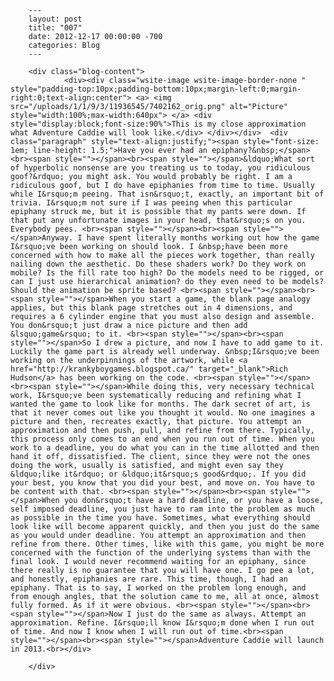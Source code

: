 
        ---
        layout: post
        title: "007"
        date: 2012-12-17 00:00:00 -700
        categories: Blog
        ---

        <div class="blog-content">
				<div><div class="wsite-image wsite-image-border-none " style="padding-top:10px;padding-bottom:10px;margin-left:0;margin-right:0;text-align:center"> <a> <img src="/uploads/1/1/9/3/11936545/7402162_orig.png" alt="Picture" style="width:100%;max-width:640px"> </a> <div style="display:block;font-size:90%">This is my close approximation what Adventure Caddie will look like.</div> </div></div>  <div class="paragraph" style="text-align:justify;"><span style="font-size: 1em; line-height: 1.5;">Have you ever had an epiphany?&nbsp;</span><br><span style=""></span><br><span style=""></span>&ldquo;What sort of hyperbolic nonsense are you treating us to today, you ridiculous goof?&rdquo; you might ask. You would probably be right. I am a ridiculous goof, but I do have epiphanies from time to time. Usually while I&rsquo;m peeing. That isn&rsquo;t, exactly, an important bit of trivia. I&rsquo;m not sure if I was peeing when this particular epiphany struck me, but it is possible that my pants were down. If that put any unfortunate images in your head, that&rsquo;s on you. Everybody pees. <br><span style=""></span><br><span style=""></span>Anyway. I have spent literally months working out how the game I&rsquo;ve been working on should look. I &nbsp;have been more concerned with how to make all the pieces work together, than really nailing down the aesthetic. Do these shaders work? Do they work on mobile? Is the fill rate too high? Do the models need to be rigged, or can I just use hierarchical animation? do they even need to be models? Should the animation be sprite based? <br><span style=""></span><br><span style=""></span>When you start a game, the blank page analogy applies, but this blank page stretches out in 4 dimensions, and requires a 6 cylinder engine that you must also design and assemble. You don&rsquo;t just draw a nice picture and then add &lsquo;game&rsquo; to it. <br><span style=""></span><br><span style=""></span>So I drew a picture, and now I have to add game to it. Luckily the game part is already well underway. &nbsp;I&rsquo;ve been working on the underpinnings of the artwork, while <a href="http://krankyboygames.blogspot.ca/" target="_blank">Rich Hudson</a> has been working on the code. <br><span style=""></span><br><span style=""></span>While doing this, very necessary technical work, I&rsquo;ve been systematically reducing and refining what I wanted the game to look like for months. The dark secret of art, is that it never comes out like you thought it would. No one imagines a picture and then, recreates exactly, that picture. You attempt an approximation and then push, pull, and refine from there. Typically, this process only comes to an end when you run out of time. When you work to a deadline, you do what you can in the time allotted and then hand it off, dissatisfied. The client, since they were not the ones doing the work, usually is satisfied, and might even say they &ldquo;like it&rdquo; or &ldquo;it&rsquo;s good&rdquo;. If you did your best, you know that you did your best, and move on. You have to be content with that. <br><span style=""></span><br><span style=""></span>When you don&rsquo;t have a hard deadline, or you have a loose, self imposed deadline, you just have to ram into the problem as much as possible in the time you have. Sometimes, what everything should look like will become apparent quickly, and then you just do the same as you would under deadline. You attempt an approximation and then refine from there. Other times, like with this game, you might be more concerned with the function of the underlying systems than with the final look. I would never recommend waiting for an epiphany, since there really is no guarantee that you will have one. I go pee a lot, and honestly, epiphanies are rare. This time, though, I had an epiphany. That is to say, I worked on the problem long enough, and from enough angles, that the solution came to me, all at once, almost fully formed. As if it were obvious. <br><span style=""></span><br><span style=""></span>Now I just do the same as always. Attempt an approximation. Refine. I&rsquo;ll know I&rsquo;m done when I run out of time. And now I know when I will run out of time.<br><span style=""></span><br><span style=""></span>Adventure Caddie will launch in 2013.<br></div>

		</div>
        